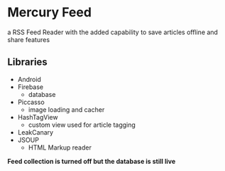 # Mercury Feed 
a RSS Feed Reader with the added capability to save articles offline and share features

## Libraries 
- Android
- Firebase 
  - database
- Piccasso 
  - image loading and cacher
- HashTagView
  - custom view used for article tagging
- LeakCanary
- JSOUP
  - HTML Markup reader


**Feed collection is turned off but the database is still live**
